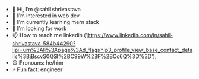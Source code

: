 - 👋 Hi, I’m @sahil shrivastava
- 👀 I’m interested in web dev
- 🌱 I’m currently learning mern stack
- 💞️ I’m looking for work 
- 📫 How to reach me linkedin ('https://www.linkedin.com/in/sahil-shrivastava-584b44290?lipi=urn%3Ali%3Apage%3Ad_flagship3_profile_view_base_contact_details%3BjBscvS0QSI%2BC99W%2BF%2BCc6Q%3D%3D');
- 😄 Pronouns: he/him
- ⚡ Fun fact: engineer 

<!---
sahil7742/sahil7742 is a ✨ special ✨ repository because its `README.md` (this file) appears on your GitHub profile.
You can click the Preview link to take a look at your changes.
--->
